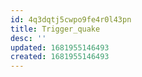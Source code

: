 ```yaml
---
id: 4q3dqtj5cwpo9fe4r0l43pn
title: Trigger_quake
desc: ''
updated: 1681955146493
created: 1681955146493
---
```

